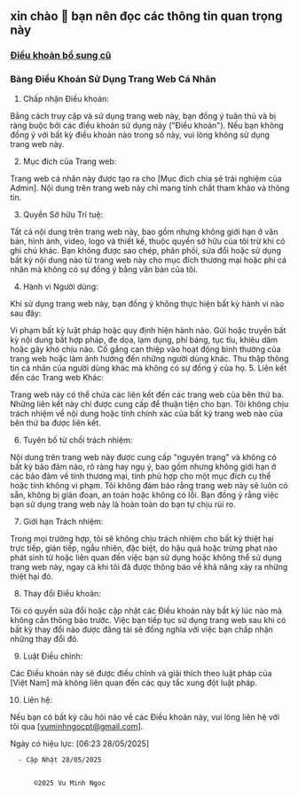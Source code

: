 ## xin chào 👋 bạn nên đọc các thông tin quan trọng này 

###  [Điều khoản bổ sung cũ ](https://github.com/vuminhngocpt/h-ng-d-n)

### Bảng Điều Khoản Sử Dụng Trang Web Cá Nhân

1. Chấp nhận Điều khoản:

Bằng cách truy cập và sử dụng trang web này, bạn đồng ý tuân thủ và bị ràng buộc bởi các điều khoản sử dụng này ("Điều khoản"). Nếu bạn không đồng ý với bất kỳ điều khoản nào trong số này, vui lòng không sử dụng trang web này.

2. Mục đích của Trang web:

Trang web cá nhân này được tạo ra cho [Mục đích chia sẻ trải nghiệm của Admin]. Nội dung trên trang web này chỉ mang tính chất tham khảo và thông tin.

3. Quyền Sở hữu Trí tuệ:

Tất cả nội dung trên trang web này, bao gồm nhưng không giới hạn ở văn bản, hình ảnh, video, logo và thiết kế, thuộc quyền sở hữu của tôi trừ khi có ghi chú khác. Bạn không được sao chép, phân phối, sửa đổi hoặc sử dụng bất kỳ nội dung nào từ trang web này cho mục đích thương mại hoặc phi cá nhân mà không có sự đồng ý bằng văn bản của tôi.

4. Hành vi Người dùng:

Khi sử dụng trang web này, bạn đồng ý không thực hiện bất kỳ hành vi nào sau đây:

Vi phạm bất kỳ luật pháp hoặc quy định hiện hành nào.
Gửi hoặc truyền bất kỳ nội dung bất hợp pháp, đe dọa, lạm dụng, phỉ báng, tục tĩu, khiêu dâm hoặc gây khó chịu nào.
Cố gắng can thiệp vào hoạt động bình thường của trang web hoặc làm ảnh hưởng đến những người dùng khác.
Thu thập thông tin cá nhân của người dùng khác mà không có sự đồng ý của họ.
5. Liên kết đến các Trang web Khác:

Trang web này có thể chứa các liên kết đến các trang web của bên thứ ba. Những liên kết này chỉ được cung cấp để thuận tiện cho bạn. Tôi không chịu trách nhiệm về nội dung hoặc tính chính xác của bất kỳ trang web nào của bên thứ ba được liên kết.

6. Tuyên bố từ chối trách nhiệm:

Nội dung trên trang web này được cung cấp "nguyên trạng" và không có bất kỳ bảo đảm nào, rõ ràng hay ngụ ý, bao gồm nhưng không giới hạn ở các bảo đảm về tính thương mại, tính phù hợp cho một mục đích cụ thể hoặc tính không vi phạm. Tôi không đảm bảo rằng trang web này sẽ luôn có sẵn, không bị gián đoạn, an toàn hoặc không có lỗi. Bạn đồng ý rằng việc bạn sử dụng trang web này là hoàn toàn do bạn tự chịu rủi ro.

7. Giới hạn Trách nhiệm:

Trong mọi trường hợp, tôi sẽ không chịu trách nhiệm cho bất kỳ thiệt hại trực tiếp, gián tiếp, ngẫu nhiên, đặc biệt, do hậu quả hoặc trừng phạt nào phát sinh từ hoặc liên quan đến việc bạn sử dụng hoặc không thể sử dụng trang web này, ngay cả khi tôi đã được thông báo về khả năng xảy ra những thiệt hại đó.

8. Thay đổi Điều khoản:

Tôi có quyền sửa đổi hoặc cập nhật các Điều khoản này bất kỳ lúc nào mà không cần thông báo trước. Việc bạn tiếp tục sử dụng trang web sau khi có bất kỳ thay đổi nào được đăng tải sẽ đồng nghĩa với việc bạn chấp nhận những thay đổi đó.

9. Luật Điều chỉnh:

Các Điều khoản này sẽ được điều chỉnh và giải thích theo luật pháp của [Việt Nam] mà không liên quan đến các quy tắc xung đột luật pháp.

10. Liên hệ:

Nếu bạn có bất kỳ câu hỏi nào về các Điều khoản này, vui lòng liên hệ với tôi qua [vuminhngocpt@gmail.com].

Ngày có hiệu lực: [06:23 28/05/2025]




      
      - Cập Nhật 28/05/2025

      
          ©2025 Vu Minh Ngoc
